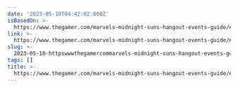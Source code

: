 ```yaml
---
date: '2023-05-10T04:42:02.000Z'
isBasedOn: >-
  https://www.thegamer.com/marvels-midnight-suns-hangout-events-guide/#nico-minoru
link: >-
  https://www.thegamer.com/marvels-midnight-suns-hangout-events-guide/#nico-minoru
slug: >-
  2023-05-10-httpswwwthegamercommarvels-midnight-suns-hangout-events-guidenico-minoru
tags: []
title: >-
  https://www.thegamer.com/marvels-midnight-suns-hangout-events-guide/#nico-minoru
---
```



